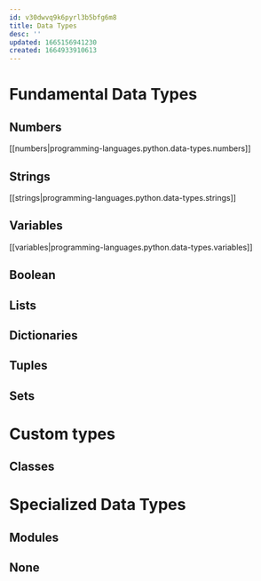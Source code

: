 ```yaml
---
id: v30dwvq9k6pyrl3b5bfg6m8
title: Data Types
desc: ''
updated: 1665156941230
created: 1664933910613
---
```

# Fundamental Data Types
## Numbers

[[numbers|programming-languages.python.data-types.numbers]]

## Strings

[[strings|programming-languages.python.data-types.strings]]

## Variables

[[variables|programming-languages.python.data-types.variables]]

## Boolean

## Lists

## Dictionaries

## Tuples

## Sets


# Custom types

## Classes

# Specialized Data Types
## Modules
## None

